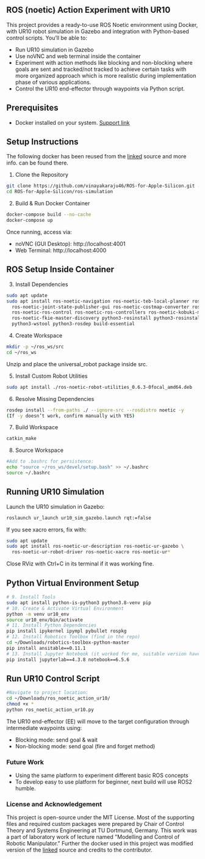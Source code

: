 ## ROS (noetic) Action Experiment with UR10

This project provides a ready-to-use ROS Noetic environment using Docker, with UR10 robot simulation in Gazebo and integration with Python-based control scripts.
You’ll be able to:
* Run UR10 simulation in Gazebo
* Use noVNC and web terminal inside the container
* Experiment with action methods like blocking and non-blocking where goals are sent and tracked/not tracked to achieve certain tasks with more organized approach which is more realistic during implementation phase of various applications.
* Control the UR10 end-effector through waypoints via Python script.

## Prerequisites

* Docker installed on your system. [Support link](https://docs.docker.com/engine/install/ubuntu/)

## Setup Instructions
The following docker has been reused from the [linked]([https://docs.docker.com/engine/install/ubuntu/](https://github.com/vinayakaraju46/ROS-for-Apple-Silicon/tree/ros-noetic)) source and more info. can be found there.

1. Clone the Repository
```bash
git clone https://github.com/vinayakaraju46/ROS-for-Apple-Silicon.git -b ros-noetic
cd ROS-for-Apple-Silicon/ros-simulation
```
2. Build & Run Docker Container
```bash
docker-compose build --no-cache
docker-compose up
```
Once running, access via:
* noVNC (GUI Desktop): http://localhost:4001
* Web Terminal: http://localhost:4000

## ROS Setup Inside Container

3. Install Dependencies
```bash
sudo apt update
sudo apt install ros-noetic-navigation ros-noetic-teb-local-planner ros-noetic-mpc-local-planner \
  ros-noetic-joint-state-publisher-gui ros-noetic-costmap-converter ros-noetic-libg2o \
  ros-noetic-ros-control ros-noetic-ros-controllers ros-noetic-kobuki-msgs \
  ros-noetic-fkie-master-discovery python3-rosinstall python3-rosinstall-generator \
  python3-wstool python3-rosdep build-essential
```

4. Create Workspace
```bash
mkdir -p ~/ros_ws/src
cd ~/ros_ws
```
Unzip and place the universal_robot package inside src.

5. Install Custom Robot Utilities
```bash
sudo apt install ./ros-noetic-robot-utilities_0.6.3-0focal_amd64.deb
```
6. Resolve Missing Dependencies
```bash
rosdep install --from-paths ./ --ignore-src --rosdistro noetic -y
(If -y doesn’t work, confirm manually with YES)
```
7. Build Workspace
```bash
catkin_make
```
8. Source Workspace
```bash
#Add to .bashrc for persistence:
echo "source ~/ros_ws/devel/setup.bash" >> ~/.bashrc
source ~/.bashrc
```

## Running UR10 Simulation
Launch the UR10 simulation in Gazebo:
```bash
roslaunch ur_launch ur10_sim_gazebo.launch rqt:=false
```
If you see xacro errors, fix with:
```bash
sudo apt update
sudo apt install ros-noetic-ur-description ros-noetic-ur-gazebo \
  ros-noetic-ur-robot-driver ros-noetic-xacro ros-noetic-ur*
```
Close RViz with Ctrl+C in its terminal if it was working fine.

## Python Virtual Environment Setup
```bash
# 9. Install Tools
sudo apt install python-is-python3 python3.8-venv pip
# 10. Create & Activate Virtual Environment
python -m venv ur10_env
source ur10_env/bin/activate
# 11. Install Python Dependencies
pip install ipykernel ipympl pybullet rospkg
# 12. Install Robotics Toolbox (find in the repo)
cd ~/Downloads/robotics-toolbox-python-master
pip install ansitable==0.11.1
# 13. Install Jupyter Notebook (it worked for me, suitable version have to be found)
pip install jupyterlab==4.3.8 notebook==6.5.6
```

## Run UR10 Control Script
```bash
#Navigate to project location:
cd ~/Downloads/ros_noetic_action_ur10/
chmod +x *
python ros_noetic_action_ur10.py
```

The UR10 end-effector (EE) will move to the target configuration through intermediate waypoints using:
* Blocking mode: send goal & wait
* Non-blocking mode: send goal (fire and forget method)

### Future Work
* Using the same platform to experiment different basic ROS concepts
* To develop easy to use platform for beginner, next build will use ROS2 humble.

### License and Acknowledgement
This project is open-source under the MIT License. Most of the supporting files and required custom packages were prepared by Chair of Control Theory and Systems Engineering at TU Dortmund, Germany. This work was a part of laboratory work of lecture named "Modelling and Control of Robotic Manipulator." Further the docker used in this project was modified version of the [linked](https://github.com/vinayakaraju46/ROS-for-Apple-Silicon/tree/ros-noetic) source and credits to the contributor.
